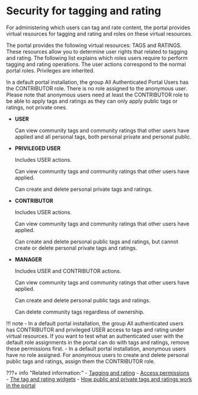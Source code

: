 # Security for tagging and rating

For administering which users can tag and rate content, the portal provides virtual resources for tagging and rating and roles on these virtual resources.

The portal provides the following virtual resources: TAGS and RATINGS. These resources allow you to determine user rights that related to tagging and rating. The following list explains which roles users require to perform tagging and rating operations. The user actions correspond to the normal portal roles. Privileges are inherited.

In a default portal installation, the group All Authenticated Portal Users has the CONTRIBUTOR role. There is no role assigned to the anonymous user. Please note that anonymous users need at least the CONTRIBUTOR role to be able to apply tags and ratings as they can only apply public tags or ratings, not private ones.

-   **USER**

    Can view community tags and community ratings that other users have applied and all personal tags, both personal private and personal public.

-   **PRIVILEGED USER**

    Includes USER actions.

    Can view community tags and community ratings that other users have applied.

    Can create and delete personal private tags and ratings.

-   **CONTRIBUTOR**

    Includes USER actions.

    Can view community tags and community ratings that other users have applied.

    Can create and delete personal public tags and ratings, but cannot create or delete personal private tags and ratings.

-   **MANAGER**

    Includes USER and CONTRIBUTOR actions.

    Can view community tags and community ratings that other users have applied.

    Can create and delete personal public tags and ratings.

    Can delete community tags regardless of ownership.


!!! note
    -   In a default portal installation, the group All authenticated users has CONTRIBUTOR and privileged USER access to tags and rating under virtual resources. If you want to test what an authenticated user with the default role assignments in the portal can do with tags and ratings, remove these permissions first.
    -   In a default portal installation, anonymous users have no role assigned. For anonymous users to create and delete personal public tags and ratings, assign them the CONTRIBUTOR role.


???+ info "Related information:"
    - [Tagging and rating](../tagging_rating/index.md)
    - [Access permissions](../../deployment/manage/security/controlling_access/resources_roles/sec_acc_rights.md)
    - [The tag and rating widgets](../tagging_rating/tagging_rating_ui/tagging_rating_widget/index.md)
    - [How public and private tags and ratings work in the portal](../tagging_rating/howto_tagging_rating/tag_rate_adm_publc_privt.md)

